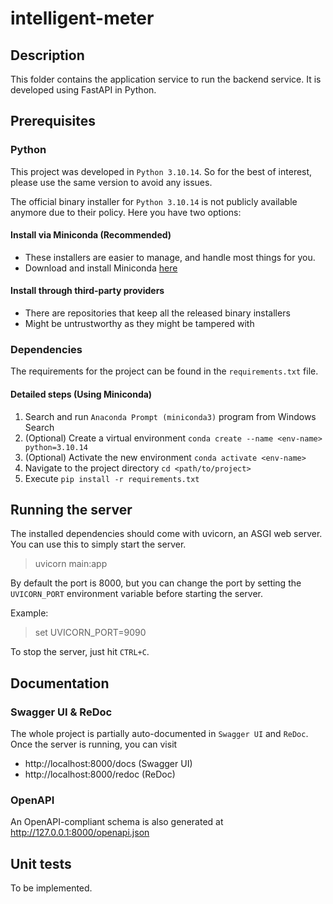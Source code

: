 # intelligent-meter

## Description

This folder contains the application service to run the backend service. It is developed using FastAPI in Python.

## Prerequisites

### Python
This project was developed in `Python 3.10.14`. So for the best of interest, please use the same version to avoid any issues.

The official binary installer for `Python 3.10.14` is not publicly available anymore due to their policy. Here you have two options:

#### Install via Miniconda (**Recommended**)
- These installers are easier to manage, and handle most things for you.
- Download and install Miniconda [here](https://docs.anaconda.com/free/miniconda/miniconda-other-installer-links/)


#### Install through third-party providers

- There are repositories that keep all the released binary installers
- Might be untrustworthy as they might be tampered with

### Dependencies

The requirements for the project can be found in the `requirements.txt` file. 

#### Detailed steps (Using Miniconda)

1. Search and run `Anaconda Prompt (miniconda3)` program from Windows Search
2. (Optional) Create a virtual environment `conda create --name <env-name> python=3.10.14`
3. (Optional) Activate the new environment `conda activate <env-name>`
4. Navigate to the project directory `cd <path/to/project>`
5. Execute `pip install -r requirements.txt`

## Running the server

The installed dependencies should come with uvicorn, an ASGI web server. You can use this to simply start the server.

> uvicorn main:app

By default the port is 8000, but you can change the port by setting the `UVICORN_PORT` environment variable before starting the server.

Example:

> set UVICORN_PORT=9090

To stop the server, just hit `CTRL+C`.

## Documentation

### Swagger UI & ReDoc

The whole project is partially auto-documented in `Swagger UI` and `ReDoc`. Once the server is running, you can visit
- http://localhost:8000/docs (Swagger UI)
- http://localhost:8000/redoc (ReDoc)

### OpenAPI

An OpenAPI-compliant schema is also generated at http://127.0.0.1:8000/openapi.json


## Unit tests

To be implemented.
